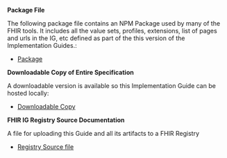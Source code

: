 **Package File**

The following package file contains an NPM Package used by many of the FHIR tools.  It includes all the value sets, profiles, extensions, list of pages and urls in the IG, etc defined as part of the this version of the Implementation Guides.:

- [Package](package.tgz)

**Downloadable Copy of Entire Specification**

A downloadable version is available so this Implementation Guide can be hosted locally:

- [Downloadable Copy](full-ig.zip)

**FHIR IG Registry Source Documentation**

A file for uploading this Guide and all its artifacts to a FHIR Registry

- [Registry Source file](registry.fhir.org.zip)
